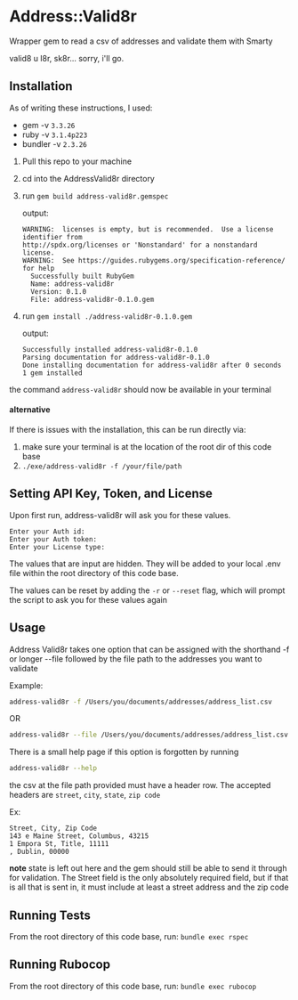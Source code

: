 # Address::Valid8r

Wrapper gem to read a csv of addresses and validate them with Smarty

valid8 u l8r, sk8r... sorry, i'll go.

## Installation

As of writing these instructions, I used:
- gem -v `3.3.26`
- ruby -v `3.1.4p223`
- bundler -v `2.3.26`

1. Pull this repo to your machine

2. cd into the AddressValid8r directory

3. run `gem build address-valid8r.gemspec`

    output:
    
    ```
    WARNING:  licenses is empty, but is recommended.  Use a license identifier from
    http://spdx.org/licenses or 'Nonstandard' for a nonstandard license.
    WARNING:  See https://guides.rubygems.org/specification-reference/ for help
      Successfully built RubyGem
      Name: address-valid8r
      Version: 0.1.0
      File: address-valid8r-0.1.0.gem
    ```

4. run `gem install ./address-valid8r-0.1.0.gem`

    output:
    
    ```
    Successfully installed address-valid8r-0.1.0
    Parsing documentation for address-valid8r-0.1.0
    Done installing documentation for address-valid8r after 0 seconds
    1 gem installed
    ```
   
the command `address-valid8r` should now be available in your terminal

#### alternative

If there is issues with the installation, this can be run directly via:

1. make sure your terminal is at the location of the root dir of this code base
2. `./exe/address-valid8r -f /your/file/path`

## Setting API Key, Token, and License

Upon first run, address-valid8r will ask you for these values.
```shell
Enter your Auth id:
Enter your Auth token:
Enter your License type:
```
The values that are input are hidden. They will be added to your local .env file within the root directory of this code base. 

The values can be reset by adding the `-r` or `--reset` flag, which will prompt the script to ask you for these values again

## Usage

Address Valid8r takes one option that can be assigned with the shorthand -f or longer --file followed by the file path to the addresses you want to validate

Example:
```bash
address-valid8r -f /Users/you/documents/addresses/address_list.csv
```
OR
```bash
address-valid8r --file /Users/you/documents/addresses/address_list.csv
```

There is a small help page if this option is forgotten by running
```bash
address-valid8r --help
```

the csv at the file path provided must have a header row.
The accepted headers are `street`, `city`, `state`, `zip code`

Ex:
```csv
Street, City, Zip Code
143 e Maine Street, Columbus, 43215
1 Empora St, Title, 11111
, Dublin, 00000
```

**note** state is left out here and the gem should still be able to send it through for validation. The Street field is the only absolutely required field, 
but if that is all that is sent in, it must include at least a street address and the zip code

## Running Tests
From the root directory of this code base, run:
`bundle exec rspec`

## Running Rubocop
From the root directory of this code base, run:
`bundle exec rubocop`
